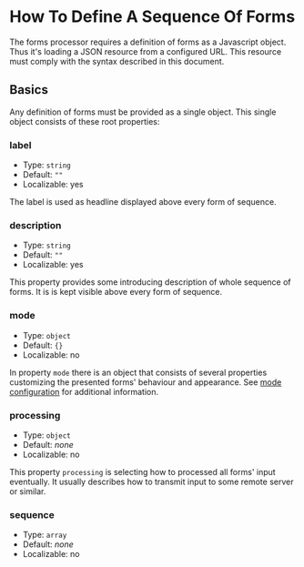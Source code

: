 # How To Define A Sequence Of Forms

The forms processor requires a definition of forms as a Javascript object. Thus it's loading a JSON resource from a configured URL. This resource must comply with the syntax described in this document.

## Basics

Any definition of forms must be provided as a single object. This single object consists of these root properties:

### label

* Type: `string`
* Default: `""`
* Localizable: yes

The label is used as headline displayed above every form of sequence.

### description

* Type: `string`
* Default: `""`
* Localizable: yes

This property provides some introducing description of whole sequence of forms. It is is kept visible above every form of sequence.

### mode

* Type: `object`
* Default: `{}`
* Localizable: no

In property `mode` there is an object that consists of several properties customizing the presented forms' behaviour and appearance. See [mode configuration](mode.md) for additional information.

### processing

* Type: `object`
* Default: _none_
* Localizable: no

This property `processing` is selecting how to processed all forms' input eventually. It usually describes how to transmit input to some remote server or similar.

### sequence

* Type: `array`
* Default: _none_
* Localizable: no
